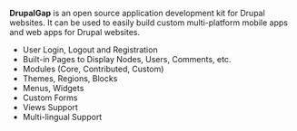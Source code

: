 <p class="lead">
	<strong>DrupalGap</strong> is an open source application development kit for Drupal websites. It can be used to easily build custom multi-platform mobile apps and web apps for Drupal websites.
</p>

<ul>
  <li>User Login, Logout and Registration</li>
  <li>Built-in Pages to Display Nodes, Users, Comments, etc.</li>
  <li>Modules (Core, Contributed, Custom)</li>
  <li>Themes, Regions, Blocks</li>
  <li>Menus, Widgets</li>
  <li>Custom Forms</li>
  <li>Views Support</li>
  <li>Multi-lingual Support</li>
</ul>
